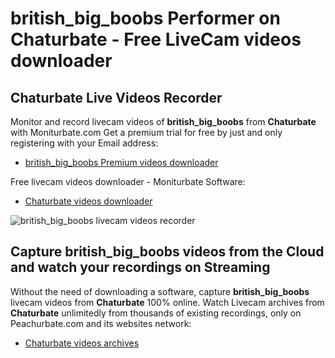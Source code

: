# british_big_boobs Performer on Chaturbate - Free LiveCam videos downloader

## Chaturbate Live Videos Recorder

Monitor and record livecam videos of **british_big_boobs** from **Chaturbate** with Moniturbate.com
Get a premium trial for free by just and only registering with your Email address:
* [british_big_boobs Premium videos downloader](https://moniturbate.com/request-demo-licence-key.html)

Free livecam videos downloader - Moniturbate Software:
* [Chaturbate videos downloader](https://moniturbate.com/moniturbate-download-software.html)

![british_big_boobs livecam videos recorder](https://peachurnet.com/templates/moniturbate-software.png)


## Capture british_big_boobs videos from the Cloud and watch your recordings on Streaming

Without the need of downloading a software, capture **british_big_boobs** livecam videos from **Chaturbate** 100% online.
Watch Livecam archives from **Chaturbate** unlimitedly from thousands of existing recordings, only on Peachurbate.com and its websites network:
* [Chaturbate videos archives](https://peachurnet.com/)